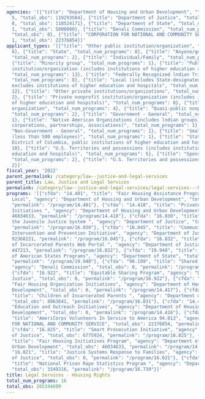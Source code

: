 ```yaml
---
agencies: '[{"title": "Department of Housing and Urban Development", "total_num_programs":
  5, "total_obs": 119293584}, {"title": "Department of Justice", "total_num_programs":
  8, "total_obs": 118524171}, {"title": "Department of State", "total_num_programs":
  1, "total_obs": 5000000}, {"title": "Denali Commission", "total_num_programs": 1,
  "total_obs": 0}, {"title": "CORPORATION FOR NATIONAL AND COMMUNITY SERVICE", "total_num_programs":
  1, "total_obs": 22376854}]'
applicant_types: '[{"title": "Other public institution/organization", "total_num_programs":
  6}, {"title": "State", "total_num_programs": 8}, {"title": "Anyone/general public",
  "total_num_programs": 2}, {"title": "Individual/Family", "total_num_programs": 2},
  {"title": "Minority group", "total_num_programs": 1}, {"title": "Public nonprofit
  institution/organization (includes institutions of higher education and hospitals)",
  "total_num_programs": 13}, {"title": "Federally Recognized lndian Tribal Governments",
  "total_num_programs": 8}, {"title": "Local (includes State-designated lndian Tribes,
  excludes institutions of higher education and hospitals", "total_num_programs":
  12}, {"title": "Other private institutions/organizations", "total_num_programs":
  2}, {"title": "Private nonprofit institution/organization (includes institutions
  of higher education and hospitals)", "total_num_programs": 8}, {"title": "Profit
  organization", "total_num_programs": 4}, {"title": "Quasi-public nonprofit institution/organization",
  "total_num_programs": 2}, {"title": "Government - General", "total_num_programs":
  1}, {"title": "Native American Organizations (includes lndian groups, cooperatives,
  corporations, partnerships, associations)", "total_num_programs": 1}, {"title":
  "Non-Government - General", "total_num_programs": 1}, {"title": "Small business
  (less than 500 employees)", "total_num_programs": 1}, {"title": "State (includes
  District of Columbia, public institutions of higher education and hospitals)", "total_num_programs":
  10}, {"title": "U.S. Territories and possessions (includes institutions of higher
  education and hospitals)", "total_num_programs": 5}, {"title": "Sponsored organization",
  "total_num_programs": 2}, {"title": "U.S. Territories and possessions", "total_num_programs":
  2}]'
fiscal_year: '2022'
parent_permalink: /category/law--justice-and-legal-services
parent_title: Law, Justice and Legal Services
permalink: /category/law--justice-and-legal-services/legal-services---housing-rights
programs: '[{"cfda": "14.401", "title": "Fair Housing Assistance Program State and
  Local", "agency": "Department of Housing and Urban Development", "total_obs": 27224318,
  "permalink": "/program/14.401"}, {"cfda": "14.418", "title": "Private Enforcement
  Initiatives ", "agency": "Department of Housing and Urban Development", "total_obs":
  46034633, "permalink": "/program/14.418"}, {"cfda": "16.830", "title": "Girls in
  the Juvenile Justice System ", "agency": "Department of Justice", "total_obs": 6619856,
  "permalink": "/program/16.830"}, {"cfda": "16.045", "title": "Community-Based Violence
  Intervention and Prevention Initiative", "agency": "Department of Justice", "total_obs":
  92368221, "permalink": "/program/16.045"}, {"cfda": "16.832", "title": "Children
  of Incarcerated Parents Web Portal ", "agency": "Department of Justice", "total_obs":
  447213, "permalink": "/program/16.832"}, {"cfda": "19.948", "title": "Organization
  of American States Programs", "agency": "Department of State", "total_obs": 5000000,
  "permalink": "/program/19.948"}, {"cfda": "90.199", "title": "Shared Services",
  "agency": "Denali Commission", "total_obs": 0, "permalink": "/program/90.199"},
  {"cfda": "16.922", "title": "Equitable Sharing Program", "agency": "Department of
  Justice", "total_obs": 0, "permalink": "/program/16.922"}, {"cfda": "14.417", "title":
  "Fair Housing Organization Initiatives", "agency": "Department of Housing and Urban
  Development", "total_obs": 0, "permalink": "/program/14.417"}, {"cfda": "16.831",
  "title": "Children of Incarcerated Parents ", "agency": "Department of Justice",
  "total_obs": 8963641, "permalink": "/program/16.831"}, {"cfda": "14.416", "title":
  "Education and Outreach Initiatives", "agency": "Department of Housing and Urban
  Development", "total_obs": 0, "permalink": "/program/14.416"}, {"cfda": "94.013",
  "title": "AmeriCorps Volunteers In Service to America 94.013", "agency": "CORPORATION
  FOR NATIONAL AND COMMUNITY SERVICE", "total_obs": 22376854, "permalink": "/program/94.013"},
  {"cfda": "16.825", "title": "Smart Prosecution Initiative", "agency": "Department
  of Justice", "total_obs": 6775924, "permalink": "/program/16.825"}, {"cfda": "14.408",
  "title": "Fair Housing Initiatives Program", "agency": "Department of Housing and
  Urban Development", "total_obs": 46034633, "permalink": "/program/14.408"}, {"cfda":
  "16.021", "title": "Justice Systems Response to Families", "agency": "Department
  of Justice", "total_obs": 0, "permalink": "/program/16.021"}, {"cfda": "16.739",
  "title": "National Prison Rape Statistics Program ", "agency": "Department of Justice",
  "total_obs": 3349316, "permalink": "/program/16.739"}]'
title: Legal Services - Housing Rights
total_num_programs: 16
total_obs: 265194609
---
```

